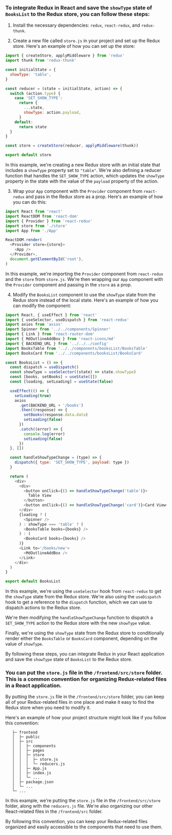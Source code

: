 ### To integrate Redux in React and save the `showType` state of `BooksList` to the Redux store, you can follow these steps:

1. Install the necessary dependencies: `redux`, `react-redux`, and `redux-thunk`.

2. Create a new file called `store.js` in your project and set up the Redux store. Here's an example of how you can set up the store:

```javascript
import { createStore, applyMiddleware } from 'redux'
import thunk from 'redux-thunk'

const initialState = {
  showType: 'table',
}

const reducer = (state = initialState, action) => {
  switch (action.type) {
    case 'SET_SHOW_TYPE':
      return {
        ...state,
        showType: action.payload,
      }
    default:
      return state
  }
}

const store = createStore(reducer, applyMiddleware(thunk))

export default store
```

In this example, we're creating a new Redux store with an initial state that includes a `showType` property set to `"table"`. We're also defining a reducer function that handles the `SET_SHOW_TYPE` action, which updates the `showType` property in the state with the value of the `payload` property of the action.

3. Wrap your `App` component with the `Provider` component from `react-redux` and pass in the Redux store as a prop. Here's an example of how you can do this:

```javascript
import React from 'react'
import ReactDOM from 'react-dom'
import { Provider } from 'react-redux'
import store from './store'
import App from './App'

ReactDOM.render(
  <Provider store={store}>
    <App />
  </Provider>,
  document.getElementById('root'),
)
```

In this example, we're importing the `Provider` component from `react-redux` and the `store` from `store.js`. We're then wrapping our `App` component with the `Provider` component and passing in the `store` as a prop.

4. Modify the `BooksList` component to use the `showType` state from the Redux store instead of the local state. Here's an example of how you can modify the component:

```javascript
import React, { useEffect } from 'react'
import { useSelector, useDispatch } from 'react-redux'
import axios from 'axios'
import Spinner from '../../components/Spinner'
import { Link } from 'react-router-dom'
import { MdOutlineAddBox } from 'react-icons/md'
import { BACKEND_URL } from '../../../config'
import BooksTable from '../../components/booksList/BooksTable'
import BooksCard from '../../components/booksList/BooksCard'

const BooksList = () => {
  const dispatch = useDispatch()
  const showType = useSelector((state) => state.showType)
  const [books, setBooks] = useState([])
  const [loading, setLoading] = useState(false)

  useEffect(() => {
    setLoading(true)
    axios
      .get(BACKEND_URL + '/books')
      .then((response) => {
        setBooks(response.data.data)
        setLoading(false)
      })
      .catch((error) => {
        console.log(error)
        setLoading(false)
      })
  }, [])

  const handleShowTypeChange = (type) => {
    dispatch({ type: 'SET_SHOW_TYPE', payload: type })
  }

  return (
    <div>
      <div>
        <button onClick={() => handleShowTypeChange('table')}>
          Table View
        </button>
        <button onClick={() => handleShowTypeChange('card')}>Card View</button>
      </div>
      {loading ? (
        <Spinner />
      ) : showType === 'table' ? (
        <BooksTable books={books} />
      ) : (
        <BooksCard books={books} />
      )}
      <Link to='/books/new'>
        <MdOutlineAddBox />
      </Link>
    </div>
  )
}

export default BooksList
```

In this example, we're using the `useSelector` hook from `react-redux` to get the `showType` state from the Redux store. We're also using the `useDispatch` hook to get a reference to the `dispatch` function, which we can use to dispatch actions to the Redux store.

We're then modifying the `handleShowTypeChange` function to dispatch a `SET_SHOW_TYPE` action to the Redux store with the new `showType` value.

Finally, we're using the `showType` state from the Redux store to conditionally render either the `BooksTable` or `BooksCard` component, depending on the value of `showType`.

By following these steps, you can integrate Redux in your React application and save the `showType` state of `BooksList` to the Redux store.

### You can put the `store.js` file in the `/frontend/src/store` folder. This is a common convention for organizing Redux-related files in a React application.

By putting the `store.js` file in the `/frontend/src/store` folder, you can keep all of your Redux-related files in one place and make it easy to find the Redux store when you need to modify it.

Here's an example of how your project structure might look like if you follow this convention:

```
   ├─ frontend
   │  ├─ public
   │  ├─ src
   │  │  ├─ components
   │  │  ├─ pages
   │  │  ├─ store
   │  │  │  ├─ store.js
   │  │  │  └─ reducers.js
   │  │  ├─ App.js
   │  │  ├─ index.js
   │  │  └─ ...
   │  ├─ package.json
   │  └─ ...
   └─ ...
```

In this example, we're putting the `store.js` file in the `/frontend/src/store` folder, along with the `reducers.js` file. We're also organizing our other React-related files in the `/frontend/src` folder.

By following this convention, you can keep your Redux-related files organized and easily accessible to the components that need to use them.
